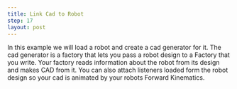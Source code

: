 ```yaml
---
title: Link Cad to Robot
step: 17
layout: post
---
```


In this example we will load a robot and create a cad generator for it. The cad generator is a factory that lets you pass a robot design to a Factory that you write. Your factory reads information about the robot from its design and makes CAD from it. You can also attach listeners loaded form the robot design so your cad is animated by your robots Forward Kinematics. 

<script src="https://gist.github.com/madhephaestus/e54cfebe4f55fb0549dd.js"></script>

